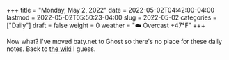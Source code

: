 +++
title = "Monday, May  2, 2022"
date = 2022-05-02T04:42:00-04:00
lastmod = 2022-05-02T05:50:23-04:00
slug = 2022-05-02
categories = ["Daily"]
draft = false
weight = 0
weather = "☁️ Overcast +47°F"
+++

Now what? I've moved baty.net to Ghost so there's no place for these daily notes. Back to [the wiki](https://wiki.baty.net) I guess.

[//]: # "Exported with love from a post written in Org mode"
[//]: # "- https://github.com/kaushalmodi/ox-hugo"
